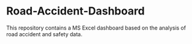 # Road-Accident-Dashboard
This repository contains a MS Excel dashboard based on the analysis of road accident and safety data.
